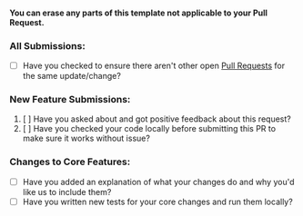#### You can erase any parts of this template not applicable to your Pull Request.

### All Submissions:

- [ ] Have you checked to ensure there aren't other open [Pull Requests](https://codeberg.org/melvinquick/scramble_generator/pulls) for the same update/change?

### New Feature Submissions:

1. [ ] Have you asked about and got positive feedback about this request?
2. [ ] Have you checked your code locally before submitting this PR to make sure it works without issue?

### Changes to Core Features:

- [ ] Have you added an explanation of what your changes do and why you'd like us to include them?
- [ ] Have you written new tests for your core changes and run them locally?
